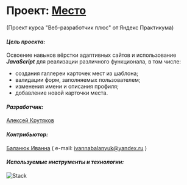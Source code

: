# Проект: [Место](https://alexeykrutyakov.github.io/mesto-project/)

(Проект курса "Веб-разработчик плюс" от Яндекс Практикума)

#### _Цель проекта:_

Освоение навыков вёрстки адаптивных сайтов и использование **_JavaScript_**
для реализации различного функционала, в том числе:

- создания галлереи карточек мест из шаблона;
- валидации форм, заполняемых пользователем;
- изменения имени и описания профиля;
- добавление новой карточки места.

#### _Разработчик:_

[Алексей Крутяков](https://github.com/AlexeyKrutyakov)

#### _Контрибьютор:_

[Баланюк Иванна](https://github.com/IvannaBalanyuk)
( e-mail: ivannabalanyuk@yandex.ru )

#### _Используемые инструменты и технологии:_

![Stack](https://skillicons.dev/icons?i=vscode,figma,git,html,css,js,webpack,babel&perline=10)
